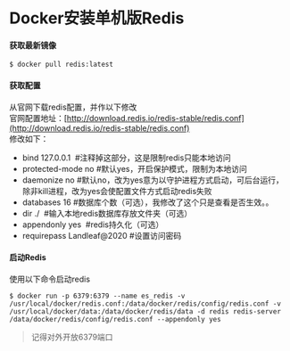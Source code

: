 # Docker安装单机版Redis
#### 获取最新镜像
```
$ docker pull redis:latest
```
#### 获取配置
从官网下载redis配置，并作以下修改   
官网配置地址：[http://download.redis.io/redis-stable/redis.conf](http://download.redis.io/redis-stable/redis.conf)   
修改如下：
- bind 127.0.0.1    #注释掉这部分，这是限制redis只能本地访问
- protected-mode no #默认yes，开启保护模式，限制为本地访问
- daemonize no      #默认no，改为yes意为以守护进程方式启动，可后台运行，除非kill进程，改为yes会使配置文件方式启动redis失败
- databases 16      #数据库个数（可选），我修改了这个只是查看是否生效。。
- dir ./            #输入本地redis数据库存放文件夹（可选）
- appendonly yes    #redis持久化（可选）
- requirepass Landleaf@2020     #设置访问密码

#### 启动Redis
使用以下命令启动redis
```
$ docker run -p 6379:6379 --name es_redis -v /usr/local/docker/redis.conf:/data/docker/redis/config/redis.conf -v /usr/local/docker/data:/data/docker/redis/data -d redis redis-server /data/docker/redis/config/redis.conf --appendonly yes
```
> 记得对外开放6379端口